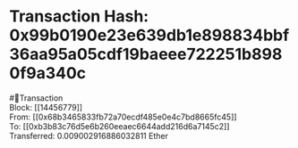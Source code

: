 
Transaction Hash: 0x99b0190e23e639db1e898834bbf36aa95a05cdf19baeee722251b8980f9a340c
====================================================================================
  
#💸Transaction  
Block: [[14456779]]  
From: [[0x68b3465833fb72a70ecdf485e0e4c7bd8665fc45]]  
To: [[0xb3b83c76d5e6b260eeaec6644add216d6a7145c2]]  
Transferred: 0.009002916886032811 Ether